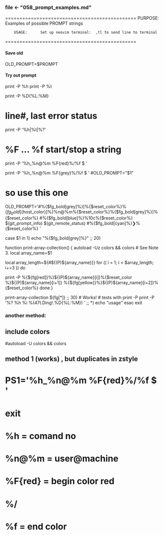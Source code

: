 ###	file <- "058_prompt_examples.md"

==============================================
		PURPOSE:	Examples of possible PROMPT strings

		USAGE:		Set up neovim terminal:  ,tl to send line to terminal
==============================================


####	Save old
OLD_PROMPT=$PROMPT
####	Try out prompt
print -P %h
print -P %t

print -P %D{%L:%M}

#	line#, last error status
print -P '%h|%t|%?'


#	%F ... %f  start/stop a string
print -P '%h_%n@%m %F{red}%/%f $ '

print -P '%h_%n@%m %F{grey}%/%f $ '
#OLD_PROMPT="$1"

# so use this one
OLD_PROMPT='#%{$fg_bold[grey]%}[%{$reset_color%}%{$fg_bold[${host_color}]%}%n@%m%{$reset_color%}%{$fg_bold[grey]%}]%{$reset_color%}
#%{$fg_bold[blue]%}%10c%{$reset_color%} $(git_prompt_info) $(git_remote_status)
#%{$fg_bold[cyan]%}❯%{$reset_color%} '

case $1 in
	1)
		echo "%{$fg_bold[grey]%}"
		;;
20)

function print-array-collection() {
    autoload -Uz colors && colors # See Note 3.
    local array_name=$1

local array_length=${#${(P)${array_name}}}
for (( i = 1; i < $array_length; i+=3 )) do

  print -P %{${fg[red]}%}${(P)${array_name}[i]}%{$reset_color             %}${(P)${array_name}[i+1]} %{${fg[yellow]}%}${(P)${array_name}[i+2]}%{$reset_color%}
    done
}

print-array-collection ${fg[*]}
;;
30)
	# Works!
	# tests with print -P 
	print -P '%? %h %i %(47t.Ding!.%D{%L:%M}) '
	;;
	*)
		echo "usage"
esac
exit


### another method:
## include colors
#autoload -U colors && colors 

## method 1 (works) , but duplicates in zstyle

# PS1='%h_%n@%m %F{red}%/%f $ '
# exit


# %h  = comand no
# %n@%m = user@machine
# %F{red} = begin color red
# %/
# %f = end color
